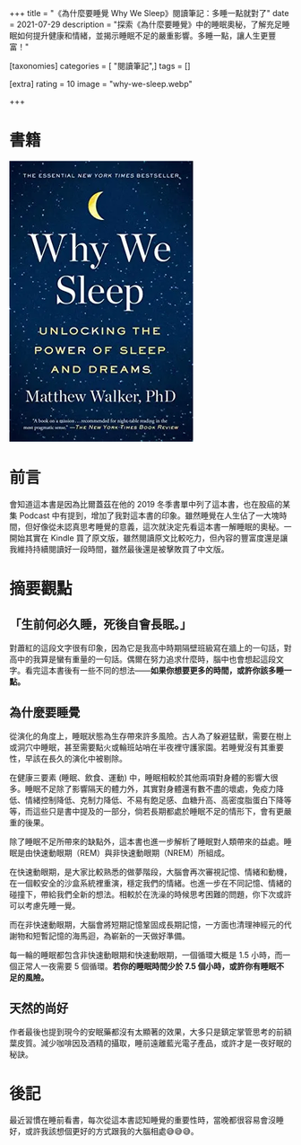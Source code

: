 +++
title = "《為什麼要睡覺 Why We Sleep》閱讀筆記：多睡一點就對了"
date = 2021-07-29
description = "探索《為什麼要睡覺》中的睡眠奧秘，了解充足睡眠如何提升健康和情緒，並揭示睡眠不足的嚴重影響。多睡一點，讓人生更豐富！"

[taxonomies]
categories = [ "閱讀筆記",]
tags = []

[extra]
rating = 10
image = "why-we-sleep.webp"

+++

# 書籍

[![](why-we-sleep.webp)](https://www.goodreads.com/book/show/34466963-why-we-sleep)

# 前言

會知道這本書是因為比爾蓋茲在他的 2019 冬季書單中列了這本書，也在股癌的某集 Podcast 中有提到，增加了我對這本書的印象。雖然睡覺在人生佔了一大塊時間，但好像從未認真思考睡覺的意義，這次就決定先看這本書一解睡眠的奧秘。一開始其實在 Kindle 買了原文版，雖然閱讀原文比較吃力，但內容的豐富度還是讓我維持持續閱讀好一段時間，雖然最後還是被擊敗買了中文版。

# 摘要觀點

## 「生前何必久睡，死後自會長眠。」

對蕭紅的這段文字很有印象，因為它是我高中時期隔壁班級寫在牆上的一句話，對高中的我算是蠻有重量的一句話。偶爾在努力追求什麼時，腦中也會想起這段文字。看完這本書後有一些不同的想法——**如果你想要更多的時間，或許你該多睡一點。**

## 為什麼要睡覺

從演化的角度上，睡眠狀態為生存帶來許多風險。古人為了躲避猛獸，需要在樹上或洞穴中睡眠，甚至需要點火或輪班站哨在半夜裡守護家園。若睡覺沒有其重要性，早該在長久的演化中被剔除。

在健康三要素 (睡眠、飲食、運動) 中，睡眠相較於其他兩項對身體的影響大很多。睡眠不足除了影響隔天的體力外，其實對身體還有數不盡的壞處，免疫力降低、情緒控制降低、克制力降低、不易有飽足感、血糖升高、高密度脂蛋白下降等等，而這些只是書中提及的一部分，倘若長期都處於睡眠不足的情形下，會有更嚴重的後果。

除了睡眠不足所帶來的缺點外，這本書也進一步解析了睡眠對人類帶來的益處。睡眠是由快速動眼期（REM）與非快速動眼期（NREM）所組成。

在快速動眼期，是大家比較熟悉的做夢階段，大腦會再次審視記憶、情緒和動機，在一個較安全的沙盒系統裡重演，穩定我們的情緒。也進一步在不同記憶、情緒的碰撞下，帶給我們全新的想法。相較於在洗澡的時候思考困難的問題，你下次或許可以考慮先睡一覺。

而在非快速動眼期，大腦會將短期記憶鞏固成長期記憶，一方面也清理神經元的代謝物和短暫記憶的海馬迴，為嶄新的一天做好準備。

每一輪的睡眠都包含非快速動眼期和快速動眼期，一個循環大概是 1.5 小時，而一個正常人一夜需要 5 個循環。**若你的睡眠時間少於 7.5 個小時，或許你有睡眠不足的風險。**

## 天然的尚好

作者最後也提到現今的安眠藥都沒有太顯著的效果，大多只是鎮定掌管思考的前額葉皮質。減少咖啡因及酒精的攝取，睡前遠離藍光電子產品，或許才是一夜好眠的秘訣。

# 後記

最近習慣在睡前看書，每次從這本書認知睡覺的重要性時，當晚都很容易會沒睡好，或許我該想個更好的方式跟我的大腦相處😅😅😅。
